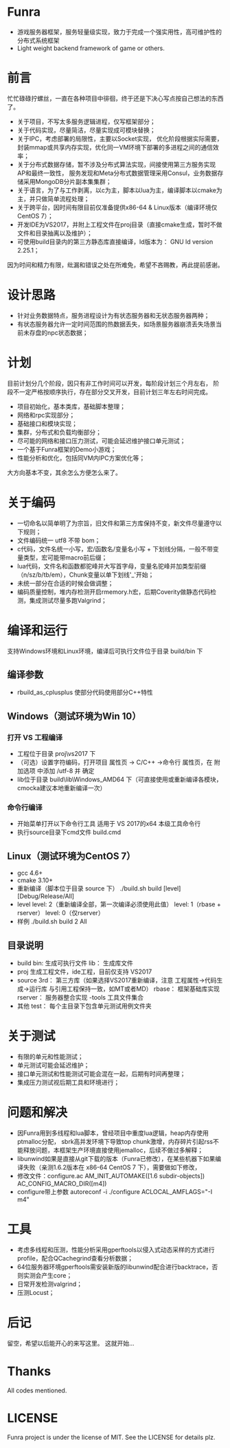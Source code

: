 # Funra
- 游戏服务器框架，服务轻量级实现，致力于完成一个强实用性，高可维护性的分布式系统框架
- Light weight backend framework of game or others.

# 前言
忙忙碌碌拧螺丝，一直在各种项目中徘徊，终于还是下决心写点按自己想法的东西了。
* 关于项目，不写太多服务逻辑进程，仅写框架部分；
* 关于代码实现，尽量简洁，尽量实现成可模块替换；
* 关于IPC，考虑部署的局限性，主要以Socket实现，
优化阶段根据实际需要，封装mmap或共享内存实现，优化同一VM环境下部署的多进程之间的通信效率；
* 关于分布式数据存储，暂不涉及分布式算法实现，间接使用第三方服务实现AP和最终一致性，
服务发现和Meta分布式数据管理采用Consul，业务数据存储采用MongoDB分片副本集集群；
* 关于语言，为了与工作剥离，以c为主，脚本以lua为主，编译脚本以cmake为主，并只做简单流程处理；
* 关于跨平台，因时间有限目前仅准备提供x86-64 & Linux版本（编译环境仅CentOS 7）；
* 开发IDE为VS2017，并附上工程文件在proj目录（直接cmake生成，暂时不做文件和目录抽离以及维护）；
* 可使用build目录内的第三方静态库直接编译，ld版本为： GNU ld version 2.25.1；

因为时间和精力有限，纰漏和错误之处在所难免，希望不吝赐教，再此提前感谢。

# 设计思路
- 针对业务数据特点，服务进程设计为有状态服务器和无状态服务器两种；
- 有状态服务器允许一定时间范围的热数据丢失，如场景服务器崩溃丢失场景当前未存盘的npc状态数据；

# 计划
目前计划分几个阶段，因只有非工作时间可以开发，每阶段计划三个月左右，
阶段不一定严格按顺序执行，存在部分交叉开发，目前计划三年左右时间完成。
* 项目初始化，基本类库，基础脚本整理；
* 网络和rpc实现部分；
* 基础接口和模块实现；
* 集群，分布式和负载均衡部分；
* 尽可能的网络和接口压力测试，可能会延迟维护接口单元测试；
* 一个基于Funra框架的Demo小游戏；
* 性能分析和优化，包括同VM内IPC方案优化等；

大方向基本不变，其余怎么方便怎么来了。

# 关于编码
- 一切命名以简单明了为宗旨，旧文件和第三方库保持不变，新文件尽量遵守以下规则；
- 文件编码统一 utf8 不带 bom；
- c代码，文件名统一小写，宏/函数名/变量名小写 + 下划线分隔，一般不带变量类型，宏可能带macro前后缀；
- lua代码，文件名和函数都驼峰并大写首字母，变量名驼峰并加类型前缀（n/sz/b/tb/em），Chunk变量以单下划线'\_'开始；
- 未统一部分在合适的时候会做调整；
- 编码质量控制，堆内存检测开启rmemory.h宏，后期Coverity做静态代码检测，集成测试尽量多跑Valgrind；

# 编译和运行
支持Windows环境和Linux环境，编译后可执行文件位于目录 build/bin 下
## 编译参数
- rbuild_as_cplusplus
  使部分代码使用部分C++特性
## Windows（测试环境为Win 10）
### 打开 VS 工程编译
- 工程位于目录 proj\vs2017 下
- （可选）设置字符编码，打开项目 属性页 -> C/C++ ->命令行 属性页，在 附加选项 中添加 /utf-8 并 确定
- lib位于目录 build\lib\Windows_AMD64 下（可直接使用或重新编译各模块，cmocka建议本地重新编译一次）

### 命令行编译
- 开始菜单打开以下命令行工具
适用于 VS 2017的x64 本级工具命令行
- 执行source目录下cmd文件
build.cmd

## Linux（测试环境为CentOS 7）
- gcc 4.6+
- cmake 3.10+
- 重新编译（脚本位于目录 source 下）
./build.sh build [level] [Debug/Release/All]
- level
level: 2（重新编译全部，第一次编译必须使用此值）
level: 1（rbase + rserver）
level: 0（仅rserver）
- 样例
./build.sh build 2 All

## 目录说明
- build
bin: 生成可执行文件
lib： 生成库文件
- proj
生成工程文件，ide工程，目前仅支持 VS2017
- source
3rd： 第三方库（如果选择VS2017重新编译，注意 工程属性->代码生成->运行库 与引用工程保持一致，如MT或者MD）
rbase： 框架基础库实现
rserver： 服务器整合实现
-tools
工具文件集合
- 其他
test： 每个主目录下包含单元测试用例文件夹

# 关于测试
- 有限的单元和性能测试；
- 单元测试可能会延迟维护；
- 接口单元测试和性能测试可能会混在一起，后期有时间再整理；
- 集成压力测试视后期工具和环境进行；

# 问题和解决
- 因Funra用到多线程和lua脚本，曾经项目中重度lua逻辑，heap内存使用ptmalloc分配，
sbrk高并发环境下导致top chunk激增，内存碎片引起rss不能释放问题，本框架生产环境直接使用jemalloc，后续不做过多解释；
- libunwind如果是直接从git下载的版本（Funra已修改），在某些机器下如果编译失败（亲测1.6.2版本在 x86-64 CentOS 7 下），需要做如下修改，
 - 修改文件：configure.ac
    AM_INIT_AUTOMAKE([1.6 subdir-objects])
    AC_CONFIG_MACRO_DIR([m4])
 - configure带上参数
    autoreconf -i
    ./configure ACLOCAL_AMFLAGS="-I m4"

# 工具
- 考虑多线程和压测，性能分析采用gperftools以侵入式动态采样的方式进行profile，配合QCachegrind查看分析数据；
- 64位服务器环境gperftools需安装新版的libunwind配合进行backtrace，否则实测会产生core；
- 日常开发检测valgrind；
- 压测Locust；

# 后记
留空，希望以后能开心的来写这里。
这就开始...

# Thanks
All codes mentioned.

# LICENSE
Funra project is under the license of MIT. See the LICENSE for details plz.
